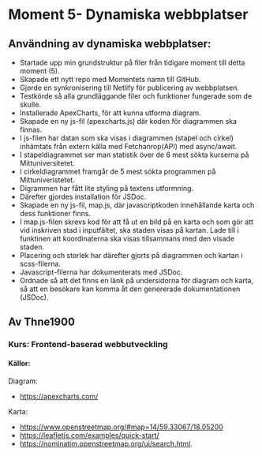 # Moment 5- Dynamiska webbplatser
## Användning av dynamiska webbplatser:

- Startade upp min grundstruktur på filer från tidigare moment till detta moment (5).
- Skapade ett nytt repo med Momentets namn till GitHub. 
- Gjorde en synkronisering till Netlify för publicering av webbplatsen. 
- Testkörde så alla grundläggande filer och funktioner fungerade som de skulle. 
- Installerade ApexCharts, för att kunna utforma diagram. 
- Skapade en ny js-fil (apexcharts.js) där koden för diagrammen ska finnas. 
- I js-filen har datan som ska visas i diagrammen (stapel och cirkel) inhämtats från extern källa med Fetchanrop(API) med async/await.
- I stapeldiagrammet ser man statistik över de 6 mest sökta kurserna på Mittuniversitetet. 
- I cirkeldiagrammet framgår de 5 mest sökta programmen på Mittuniveristetet. 
- Digrammen har fått lite styling på textens utformning. 
- Därefter gjordes installation för JSDoc.
- Skapade en ny js-fil, map.js, där javascriptkoden innehållande karta och dess funktioner finns. 
- I map.js-filen skrevs kod för att få ut en bild på en karta och som gör att vid inskriven stad i inputfältet, ska staden visas på kartan. Lade till i funktinen att koordinaterna ska visas tillsammans med den visade staden.
- Placering och storlek har därefter gjorts på diagrammen och kartan i scss-filerna. 
- Javascript-filerna har dokumenterats med JSDoc.
- Ordnade så att det finns en länk på undersidorna för diagram och karta, så att en besökare kan komma åt den genererade dokumentationen (JSDoc). 

## Av Thne1900
### Kurs: Frontend-baserad webbutveckling

#### Källor:
Diagram: 
- https://apexcharts.com/

Karta: 
- https://www.openstreetmap.org/#map=14/59.33067/18.05200
- https://leafletjs.com/examples/quick-start/
- https://nominatim.openstreetmap.org/ui/search.html.